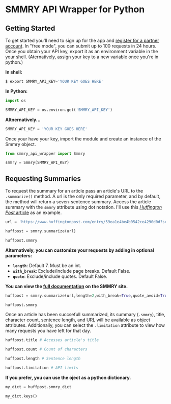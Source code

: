 
# SMMRY API Wrapper for Python

## Getting Started

To get started you'll need to sign up for the app and [register for a partner account](http://smmry.com/partner). In "free mode", you can submit up to 100 requests in 24 hours. Once you obtain your API key, export it as an environment variable in the your shell. (Aternatively, assign your key to a new variable once you're in python.)

**In shell:**


```python
$ export SMMRY_API_KEY='YOUR KEY GOES HERE'
```

**In Python:**


```python
import os

SMMRY_API_KEY = os.environ.get('SMMRY_API_KEY')
```

**Altnernatively...**


```python
SMMRY_API_KEY = 'YOUR KEY GOES HERE'
```

Once your have your key, import the module and create an instance of the Smmry object.


```python
from smmry_api_wrapper import Smmry

smmry = Smmry(SMMRY_API_KEY)
```

## Requesting Summaries

To request the summary for an article pass an article's URL to the `.summarize()` method. A url is the only required parameter, and by default, the method will return a seven-sentence summary. Access the article summary with the `smmry` attribute using dot notation. I'll use this [*Huffington Post* article](https://www.huffingtonpost.com/entry/59ea1e4be4b0542ce4290d0d?section=us_politics) as an example.


```python
url = 'https://www.huffingtonpost.com/entry/59ea1e4be4b0542ce4290d0d?section=us_politics'

huffpost = smmry.summarize(url)

huffpost.smmry
```

**Alternatively, you can customize your requests by adding in optional parameters:**

* **`length`**: Default 7. Must be an int.
* **`with_break`**: Exclude/include page breaks. Default False.
* **`quote`**: Exclude/include quotes. Default False.

**You can view the [full documentation](http://smmry.com/api) on the SMMRY site.**


```python
huffpost = smmry.summarize(url,length=2,with_break=True,quote_avoid=True)

huffpost.smmry
```

Once an article has been succsefull summarized, its summary (`.smmry`), title, character count, sentence length, and URL will be available as object attributes. Additionally, you can select the `.limitation` attribute to view how many requests you have left for that day.


```python
huffpost.title # Accesses article's title
```


```python
huffpost.count # Count of characters
```


```python
huffpost.length # Sentence length
```


```python
huffpost.limitation # API limits
```

**If you prefer, you can use the oject as a python dictionary.**


```python
my_dict = huffpost.smmry_dict

my_dict.keys()
```
